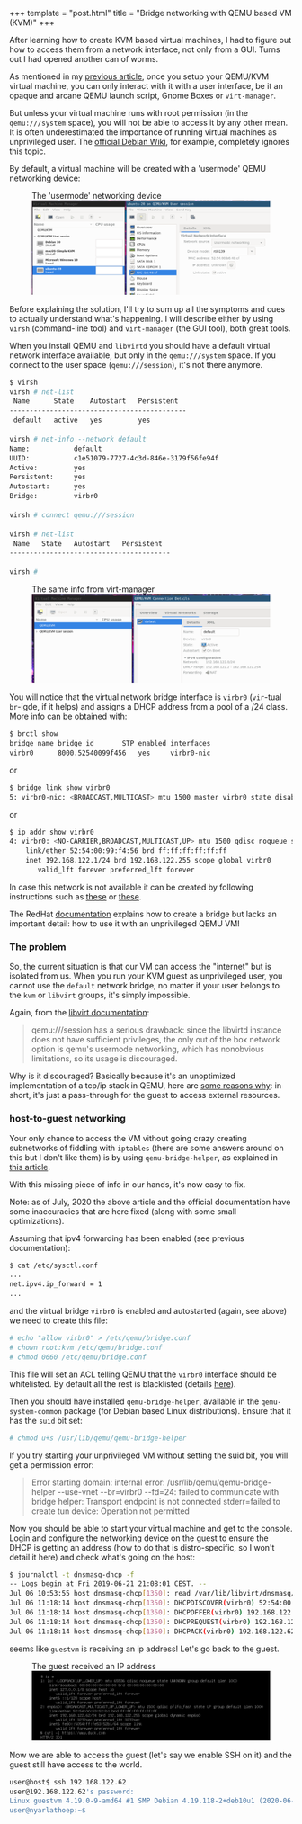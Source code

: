 +++
template = "post.html"
title = "Bridge networking with QEMU based VM (KVM)"
+++

After learning how to create KVM based virtual machines, I had to figure out how to access them from a network interface, not only from a GUI. Turns out I had opened another can of worms.

As mentioned in my [previous article](/qemu-kvm), once you setup your QEMU/KVM virtual machine, you can only interact with it with a user interface, be it an opaque and arcane QEMU launch script, Gnome Boxes or `virt-manager`.

But unless your virtual machine runs with root permission (in the `qemu:///system` space), you will not be able to access it by any other mean. It is often underestimated the importance of running virtual machines as unprivileged user. The [official Debian Wiki](https://wiki.debian.org/KVM#Setting_up_bridge_networking), for example, completely ignores this topic.

By default, a virtual machine will be created with a 'usermode' QEMU networking device:

<figure>
    <figcaption>The 'usermode' networking device</figcaption>
    <img src="/images/virt-manager-usermode-networking.png">
</figure>

Before explaining the solution, I'll try to sum up all the symptoms and cues to actually understand what's happening. I will describe either by using `virsh` (command-line tool) and `virt-manager` (the GUI tool), both great tools.

When you install QEMU and `libvirtd` you should have a default virtual network interface available, but only in the `qemu:///system` space. If you connect to the user space (`qemu:///session`), it's not there anymore.

```bash
$ virsh
virsh # net-list
 Name      State    Autostart   Persistent
--------------------------------------------
 default   active   yes         yes

virsh # net-info --network default
Name:           default
UUID:           c1e51079-7727-4c3d-846e-3179f56fe94f
Active:         yes
Persistent:     yes
Autostart:      yes
Bridge:         virbr0

virsh # connect qemu:///session

virsh # net-list
 Name   State   Autostart   Persistent
----------------------------------------

virsh #
```

<figure>
    <figcaption>The same info from virt-manager</figcaption>
    <img src="/images/net-list-virt-manager.png">
</figure>

You will notice that the virtual network bridge interface is `virbr0` (`vir`-tual `br`-igde, if it helps) and assigns a DHCP address from a pool of a /24 class. More info can be obtained with:

```bash
$ brctl show
bridge name	bridge id		STP enabled	interfaces
virbr0		8000.52540099f456	yes		virbr0-nic
```

or

```bash
$ bridge link show virbr0
5: virbr0-nic: <BROADCAST,MULTICAST> mtu 1500 master virbr0 state disabled priority 32 cost 100
```

or

```bash
$ ip addr show virbr0
4: virbr0: <NO-CARRIER,BROADCAST,MULTICAST,UP> mtu 1500 qdisc noqueue state DOWN group default qlen 1000
    link/ether 52:54:00:99:f4:56 brd ff:ff:ff:ff:ff:ff
    inet 192.168.122.1/24 brd 192.168.122.255 scope global virbr0
       valid_lft forever preferred_lft forever
```

In case this network is not available it can be created by following instructions such as [these](https://access.redhat.com/documentation/en-us/red_hat_enterprise_linux/6/html/virtualization_host_configuration_and_guest_installation_guide/chap-virtualization_host_configuration_and_guest_installation_guide-network_configuration) or [these](https://blog.programster.org/kvm-missing-default-network).

The RedHat [documentation](https://access.redhat.com/documentation/en-us/red_hat_enterprise_linux/6/html/virtualization_host_configuration_and_guest_installation_guide/chap-virtualization_host_configuration_and_guest_installation_guide-network_configuration) explains how to create a bridge but lacks an important detail: how to use it with an unprivileged QEMU VM!

### The problem

So, the current situation is that our VM can access the "internet" but is isolated from us. When you run your KVM guest as unprivileged user, you cannot use the `default` network bridge, no matter if your user belongs to the `kvm` or `libvirt` groups, it's simply impossible.

Again, from the [libvirt documentation](https://wiki.libvirt.org/page/FAQ#What_is_the_difference_between_qemu:.2F.2F.2Fsystem_and_qemu:.2F.2F.2Fsession.3F_Which_one_should_I_use.3F):

> qemu:///session has a serious drawback: since the libvirtd instance does not have sufficient privileges, the only out of the box network option is qemu's usermode networking, which has nonobvious limitations, so its usage is discouraged.

Why is it discouraged? Basically because it's an unoptimized implementation of a tcp/ip stack in QEMU, here are [some reasons why](https://jonaspfannschmidt.com/libvirt_session.html): in short, it's just a pass-through for the guest to access external resources.

### host-to-guest networking

Your only chance to access the VM vithout going crazy creating subnetworks of fiddling with `iptables` (there are some answers around on this but I don't like them) is by using `qemu-bridge-helper`, as explained in [this article](https://mike42.me/blog/2019-08-how-to-use-the-qemu-bridge-helper-on-debian-10).

With this missing piece of info in our hands, it's now easy to fix.

Note: as of July, 2020 the above article and the official documentation have some inaccuracies that are here fixed (along with some small optimizations).

Assuming that ipv4 forwarding has been enabled (see previous documentation):
```bash
$ cat /etc/sysctl.conf
...
net.ipv4.ip_forward = 1
...
```

and the virtual bridge `virbr0` is enabled and autostarted (again, see above) we need to create this file:

```bash
# echo "allow virbr0" > /etc/qemu/bridge.conf
# chown root:kvm /etc/qemu/bridge.conf
# chmod 0660 /etc/qemu/bridge.conf
```

This file will set an ACL telling QEMU that the `virbr0` interface should be whitelisted. By default all the rest is blacklisted (details [here](https://wiki.qemu.org/Features/HelperNetworking)).

Then you should have installed `qemu-bridge-helper`, available in the `qemu-system-common` package (for Debian based Linux distributions). Ensure that it has the `suid` bit set:

```bash
# chmod u+s /usr/lib/qemu/qemu-bridge-helper
```

If you try starting your unprivileged VM without setting the suid bit, you will get a permission error:

> Error starting domain: internal error: /usr/lib/qemu/qemu-bridge-helper --use-vnet --br=virbr0 --fd=24: failed to communicate with bridge helper: Transport endpoint is not connected
stderr=failed to create tun device: Operation not permitted

Now you should be able to start your virtual machine and get to the console. Login and configure the networking device on the guest to ensure the DHCP is getting an address (how to do that is distro-specific, so I won't detail it here) and check what's going on the host:

```bash
$ journalctl -t dnsmasq-dhcp -f
-- Logs begin at Fri 2019-06-21 21:08:01 CEST. --
Jul 06 10:53:55 host dnsmasq-dhcp[1350]: read /var/lib/libvirt/dnsmasq/default.hostsfile
Jul 06 11:18:14 host dnsmasq-dhcp[1350]: DHCPDISCOVER(virbr0) 52:54:00:53:52:b1
Jul 06 11:18:14 host dnsmasq-dhcp[1350]: DHCPOFFER(virbr0) 192.168.122.62 52:54:00:53:52:b1
Jul 06 11:18:14 host dnsmasq-dhcp[1350]: DHCPREQUEST(virbr0) 192.168.122.62 52:54:00:53:52:b1
Jul 06 11:18:14 host dnsmasq-dhcp[1350]: DHCPACK(virbr0) 192.168.122.62 52:54:00:53:52:b1 guestvm
```

seems like `guestvm` is receiving an ip address! Let's go back to the guest.

<figure>
    <figcaption>The guest received an IP address</figcaption>
    <img src="/images/qemu-guest-ip-addr.png">
</figure>

Now we are able to access the guest (let's say we enable SSH on it) and the guest still have access to the world.

```bash
user@host$ ssh 192.168.122.62
user@192.168.122.62's password:
Linux guestvm 4.19.0-9-amd64 #1 SMP Debian 4.19.118-2+deb10u1 (2020-06-07) x86_64
user@nyarlathoep:~$
```

